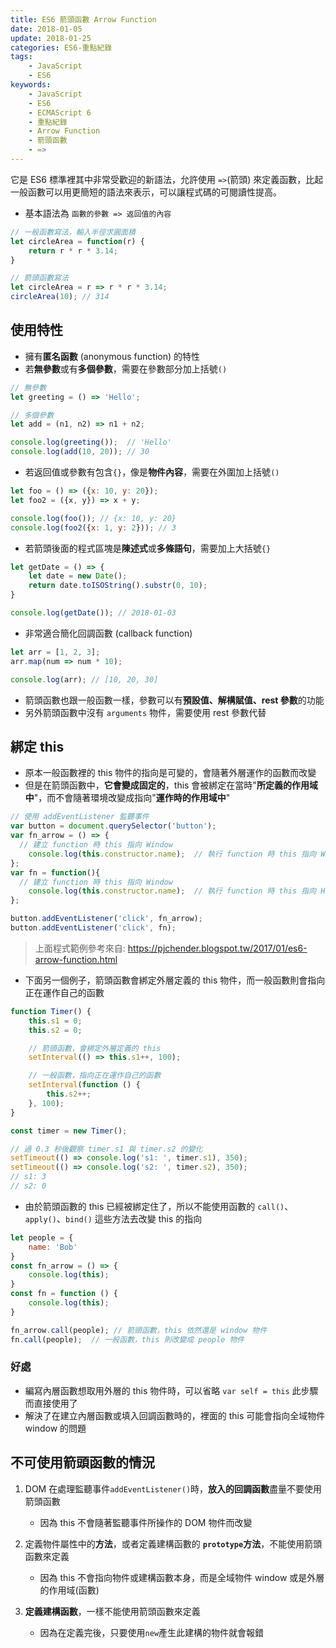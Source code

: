 ```yaml
---
title: ES6 箭頭函數 Arrow Function
date: 2018-01-05
update: 2018-01-25
categories: ES6-重點紀錄
tags:
    - JavaScript
    - ES6
keywords:
    - JavaScript
    - ES6
    - ECMAScript 6
    - 重點紀錄
    - Arrow Function
    - 箭頭函數
    - =>
---
```


它是 ES6 標準裡其中非常受歡迎的新語法，允許使用 `=>`(箭頭) 來定義函數，比起一般函數可以用更簡短的語法來表示，可以讓程式碼的可閱讀性提高。

<!-- more -->

- 基本語法為 `函數的參數 => 返回值的內容`

```javascript
// 一般函數寫法，輸入半徑求圓面積
let circleArea = function(r) {
    return r * r * 3.14;
}

// 箭頭函數寫法
let circleArea = r => r * r * 3.14;
circleArea(10); // 314
```

## 使用特性
- 擁有**匿名函數** (anonymous function) 的特性
- 若**無參數**或有**多個參數**，需要在參數部分加上括號`()`

```javascript
// 無參數
let greeting = () => 'Hello';

// 多個參數
let add = (n1, n2) => n1 + n2;

console.log(greeting());  // 'Hello'
console.log(add(10, 20)); // 30
```

- 若返回值或參數有包含`{}`，像是**物件內容**，需要在外圍加上括號`()`

```javascript
let foo = () => ({x: 10, y: 20});
let foo2 = ({x, y}) => x + y;

console.log(foo()); // {x: 10, y: 20}
console.log(foo2({x: 1, y: 2})); // 3
```

- 若箭頭後面的程式區塊是**陳述式**或**多條語句**，需要加上大括號`{}`

```javascript
let getDate = () => {
    let date = new Date();
    return date.toISOString().substr(0, 10);
}

console.log(getDate()); // 2018-01-03
```

- 非常適合簡化回調函數 (callback function)

```javascript
let arr = [1, 2, 3];
arr.map(num => num * 10);

console.log(arr); // [10, 20, 30]
```

- 箭頭函數也跟一般函數一樣，參數可以有**預設值、解構賦值、rest 參數**的功能
- 另外箭頭函數中沒有 `arguments` 物件，需要使用 rest 參數代替


## 綁定 this
- 原本一般函數裡的 this 物件的指向是可變的，會隨著外層運作的函數而改變
- 但是在箭頭函數中，**它會變成固定的**，this 會被綁定在當時"**所定義的作用域中**"，而不會隨著環境改變成指向"**運作時的作用域中**"

```javascript
// 使用 addEventListener 監聽事件
var button = document.querySelector('button');
var fn_arrow = () => {
  // 建立 function 時 this 指向 Window
    console.log(this.constructor.name);  // 執行 function 時 this 指向 Window
};
var fn = function(){
  // 建立 function 時 this 指向 Window
    console.log(this.constructor.name);  // 執行 function 時 this 指向 HTMLButtonElement
};

button.addEventListener('click', fn_arrow);
button.addEventListener('click', fn);
```
> 上面程式範例參考來自: https://pjchender.blogspot.tw/2017/01/es6-arrow-function.html

- 下面另一個例子，箭頭函數會綁定外層定義的 this 物件，而一般函數則會指向正在運作自己的函數

```javascript
function Timer() {
    this.s1 = 0;
    this.s2 = 0;

    // 箭頭函數，會綁定外層定義的 this
    setInterval(() => this.s1++, 100);

    // 一般函數，指向正在運作自己的函數
    setInterval(function () {
        this.s2++;
    }, 100);
}

const timer = new Timer();

// 過 0.3 秒後觀察 timer.s1 與 timer.s2 的變化
setTimeout(() => console.log('s1: ', timer.s1), 350);
setTimeout(() => console.log('s2: ', timer.s2), 350);
// s1: 3
// s2: 0
```

- 由於箭頭函數的 this 已經被綁定住了，所以不能使用函數的 `call()`、`apply()`、`bind()` 這些方法去改變 this 的指向

```javascript
let people = {
    name: 'Bob'
}
const fn_arrow = () => {
    console.log(this);
}
const fn = function () {
    console.log(this);
}

fn_arrow.call(people); // 箭頭函數，this 依然還是 window 物件
fn.call(people);  // 一般函數，this 則改變成 people 物件
```

### 好處
- 編寫內層函數想取用外層的 this 物件時，可以省略 `var self = this` 此步驟而直接使用了
- 解決了在建立內層函數或填入回調函數時的，裡面的 this 可能會指向全域物件 window 的問題

## 不可使用箭頭函數的情況
1. DOM 在處理監聽事件`addEventListener()`時，**放入的回調函數**盡量不要使用箭頭函數
    - 因為 this 不會隨著監聽事件所操作的 DOM 物件而改變

2. 定義物件屬性中的**方法**，或者定義建構函數的 **`prototype`方法**，不能使用箭頭函數來定義
    - 因為 this 不會指向物件或建構函數本身，而是全域物件 window 或是外層的作用域(函數)

3. **定義建構函數**，一樣不能使用箭頭函數來定義
    - 因為在定義完後，只要使用`new`產生此建構的物件就會報錯
